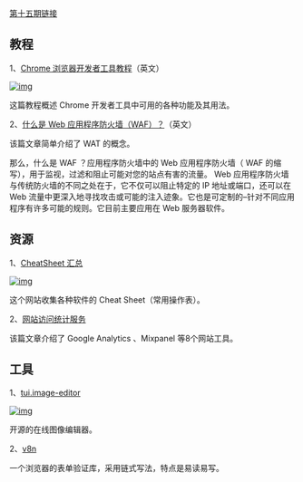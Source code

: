[第十五期链接](https://github.com/ruanyf/weekly/blob/master/docs/issue-15.md)

## 教程

1、[Chrome 浏览器开发者工具教程](https://apsdehal.in/blog/chrome-developer-tools-to-master)（英文）

[![img](https://camo.githubusercontent.com/9c9815b17b16df61e3814bc7a7519c724cbdf6a4a8cfa7d2d8f3e79784486a2b/68747470733a2f2f7777772e77616e67626173652e636f6d2f626c6f67696d672f61737365742f3230313830372f6267323031383037323731312e6a7067)](https://camo.githubusercontent.com/9c9815b17b16df61e3814bc7a7519c724cbdf6a4a8cfa7d2d8f3e79784486a2b/68747470733a2f2f7777772e77616e67626173652e636f6d2f626c6f67696d672f61737365742f3230313830372f6267323031383037323731312e6a7067)

这篇教程概述 Chrome 开发者工具中可用的各种功能及其用法。

2、[什么是 Web 应用程序防火墙（WAF）？](https://www.webarxsecurity.com/web-application-firewall/)（英文）

该篇文章简单介绍了 WAT 的概念。

那么，什么是 WAF ？应用程序防火墙中的 Web 应用程序防火墙（ WAF 的缩写），用于监视，过滤和阻止可能对您的站点有害的流量。 Web 应用程序防火墙与传统防火墙的不同之处在于，它不仅可以阻止特定的 IP 地址或端口，还可以在 Web 流量中更深入地寻找攻击或可能的注入迹象。它也是可定制的–针对不同应用程序有许多可能的规则。它目前主要应用在 Web 服务器软件。

## 资源

1、[CheatSheet 汇总](https://devhints.io/)

[![img](https://camo.githubusercontent.com/3201308d338dfa5e79cdc8499269a0636b7c1674f970993e516506d16f09bba8/68747470733a2f2f7777772e77616e67626173652e636f6d2f626c6f67696d672f61737365742f3230313830372f6267323031383037323731332e6a7067)](https://camo.githubusercontent.com/3201308d338dfa5e79cdc8499269a0636b7c1674f970993e516506d16f09bba8/68747470733a2f2f7777772e77616e67626173652e636f6d2f626c6f67696d672f61737365742f3230313830372f6267323031383037323731332e6a7067)

这个网站收集各种软件的 Cheat Sheet（常用操作表）。

2、[网站访问统计服务](https://www.gethighlights.co/blog/choose-right-analytics-platform/)

该篇文章介绍了 Google Analytics 、Mixpanel  等8个网站工具。

## 工具

1、[tui.image-editor](https://github.com/nhnent/tui.image-editor)

[![img](https://camo.githubusercontent.com/62edbdbcc6ae82c75565c24d5336066d37be06de79b334d10a164935f1fe7cdf/68747470733a2f2f7777772e77616e67626173652e636f6d2f626c6f67696d672f61737365742f3230313830372f6267323031383037323731352e6a7067)](https://camo.githubusercontent.com/62edbdbcc6ae82c75565c24d5336066d37be06de79b334d10a164935f1fe7cdf/68747470733a2f2f7777772e77616e67626173652e636f6d2f626c6f67696d672f61737365742f3230313830372f6267323031383037323731352e6a7067)

开源的在线图像编辑器。

2、[v8n](https://github.com/imbrn/v8n)

一个浏览器的表单验证库，采用链式写法，特点是易读易写。
